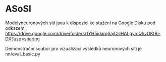 # ASoSI
Modelyneuronových sítí jsou k dispozici ke stažení na Google Disku pod odkazem: https://drive.google.com/drive/folders/1YH5idarqSajCIilHALgymQhvOKtBi-DX?usp=sharing

Demonstrační soubor pro vizualizaci výsledků neuronových sítí je nn/eval_basic.py
